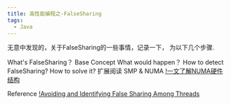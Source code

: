 ```yaml
---
title: 高性能编程之-FalseSharing
tags:
  - Java
---
```


  无意中发现的，关于FalseSharing的一些事情，记录一下， 为以下几个步骤.

  What's FalseSharing？
  Base Concept
  What would happen？
  How to detect FalseSharing?
  How to solve it?
  扩展阅读
  SMP & NUMA
  [!一文了解NUMA硬件结构](https://frankdenneman.nl/2016/07/08/numa-deep-dive-part-2-system-architecture/)

  Reference
  [!Avoiding and Identifying False Sharing Among Threads](https://software.intel.com/en-us/articles/avoiding-and-identifying-false-sharing-among-threads)
